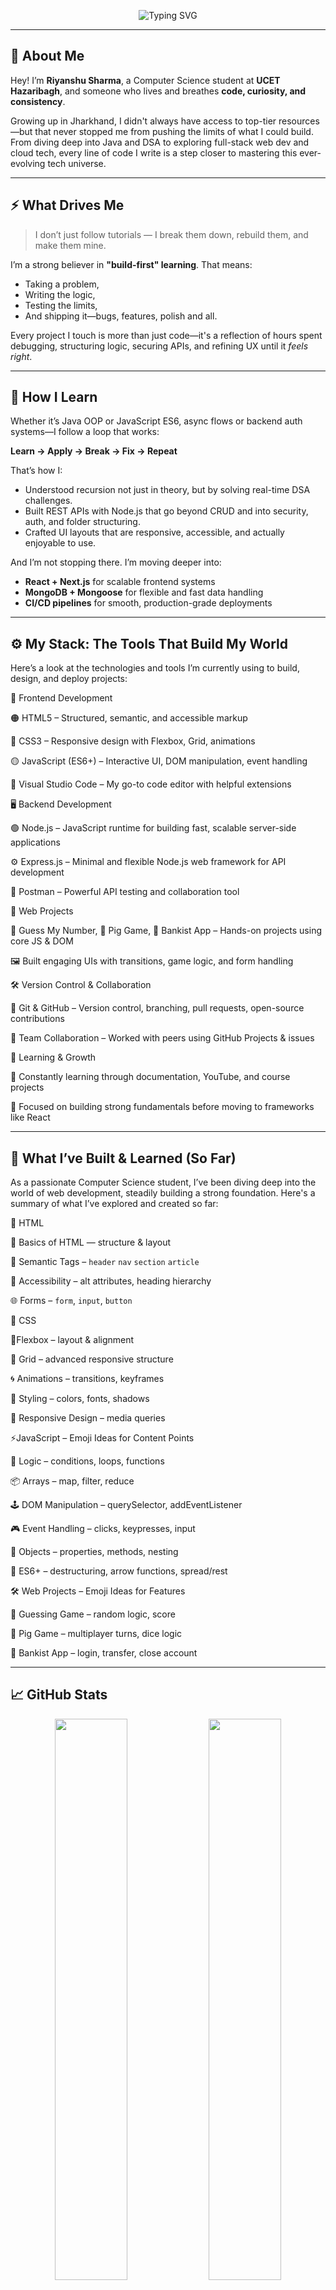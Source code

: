 <!-- 🚀 Welcome Banner -->
<p align="center">
  <img 
    src="https://readme-typing-svg.herokuapp.com?font=JetBrains+Mono&weight=700&size=30&pause=1000&color=FF4C4C&center=true&vCenter=true&width=600&lines=Hey+there!+I’m+Riyanshu+Sharma+🎓;CSE+Student+@+UCET+Hazaribagh;Java+%26+DSA+Practitioner+🧠;Web+Dev+%2B+Cloud+Explorer+☁️;App+Development+Enthusiast+📱;Code.+Build.+Iterate.+Repeat+🔥" 
    alt="Typing SVG" 
  />
</p>

---

## 👋 **About Me**

Hey! I’m **Riyanshu Sharma**, a Computer Science student at **UCET Hazaribagh**, and someone who lives and breathes **code, curiosity, and consistency**.

Growing up in Jharkhand, I didn't always have access to top-tier resources—but that never stopped me from pushing the limits of what I could build. From diving deep into Java and DSA to exploring full-stack web dev and cloud tech, every line of code I write is a step closer to mastering this ever-evolving tech universe.

---

## ⚡ **What Drives Me**

> I don’t just follow tutorials — I break them down, rebuild them, and make them mine.

I’m a strong believer in **"build-first" learning**. That means:  
- Taking a problem,  
- Writing the logic,  
- Testing the limits,  
- And shipping it—bugs, features, polish and all.  

Every project I touch is more than just code—it's a reflection of hours spent debugging, structuring logic, securing APIs, and refining UX until it *feels right*.

---

## 🧠 **How I Learn**

Whether it’s Java OOP or JavaScript ES6, async flows or backend auth systems—I follow a loop that works:

**Learn → Apply → Break → Fix → Repeat**

That’s how I:
- Understood recursion not just in theory, but by solving real-time DSA challenges.
- Built REST APIs with Node.js that go beyond CRUD and into security, auth, and folder structuring.
- Crafted UI layouts that are responsive, accessible, and actually enjoyable to use.

And I’m not stopping there. I’m moving deeper into:
- **React + Next.js** for scalable frontend systems  
- **MongoDB + Mongoose** for flexible and fast data handling  
- **CI/CD pipelines** for smooth, production-grade deployments  

---

## ⚙️ **My Stack: The Tools That Build My World**

Here’s a look at the technologies and tools I’m currently using to build, design, and deploy projects:

🧱 Frontend Development

  🟠 HTML5 – Structured, semantic, and accessible markup
  
  🔵 CSS3 – Responsive design with Flexbox, Grid, animations
  
  🟡 JavaScript (ES6+) – Interactive UI, DOM manipulation, event handling
  
  🎨 Visual Studio Code – My go-to code editor with helpful extensions


🖥️ Backend Development

  🟢 Node.js – JavaScript runtime for building fast, scalable server-side applications
  
  ⚙️ Express.js – Minimal and flexible Node.js web framework for API development
  
  🧪 Postman – Powerful API testing and collaboration tool


🧪 Web Projects

  🎲 Guess My Number, 🐷 Pig Game, 🏦 Bankist App – Hands-on projects using core JS & DOM
  
  🖼️ Built engaging UIs with transitions, game logic, and form handling


🛠️ Version Control & Collaboration

  🐙 Git & GitHub – Version control, branching, pull requests, open-source contributions
  
  🤝 Team Collaboration – Worked with peers using GitHub Projects & issues


🧠 Learning & Growth

  📘 Constantly learning through documentation, YouTube, and course projects
  
  🎯 Focused on building strong fundamentals before moving to frameworks like React


---

## 🧱 **What I’ve Built & Learned (So Far)**
As a passionate Computer Science student, I’ve been diving deep into the world of web development, steadily building a strong foundation. Here's a summary of what I’ve explored and created so far:


📝 HTML 

   🔸 Basics of HTML — structure & layout
   
   📌 Semantic Tags – `header` `nav` `section` `article`
   
   🧭 Accessibility – alt attributes, heading hierarchy
   
   🌐 Forms – `form`, `input`, `button`
   

🎨 CSS 

  🎯Flexbox – layout & alignment
  
  🧩 Grid – advanced responsive structure
  
  🌀 Animations – transitions, keyframes
  
  🎨 Styling – colors, fonts, shadows
  
  📱 Responsive Design – media queries
  

⚡JavaScript – Emoji Ideas for Content Points

  🧠 Logic – conditions, loops, functions
  
  📦 Arrays – map, filter, reduce
  
  🕹️ DOM Manipulation – querySelector, addEventListener
  
  🎮 Event Handling – clicks, keypresses, input
  
  🧩 Objects – properties, methods, nesting
  
  🚀 ES6+ – destructuring, arrow functions, spread/rest


🛠️ Web Projects – Emoji Ideas for Features

  🎲 Guessing Game – random logic, score
  
  🐷 Pig Game – multiplayer turns, dice logic
  
  🏦 Bankist App – login, transfer, close account
  

---

## 📈 GitHub Stats

<p align="center">
  <img src="https://github-readme-stats.vercel.app/api?username=Sharmariyanshu&show_icons=true&theme=radical&hide_border=true" width="48%" />
  <img src="https://github-readme-streak-stats.herokuapp.com?user=Sharmariyanshu&theme=radical&hide_border=true" width="48%" />
</p>
<p align="center">
  <img src="https://github-readme-stats.vercel.app/api/top-langs/?username=Sharmariyanshu&layout=compact&theme=radical&hide_border=true" width="48%" />
</p>

---

## 🎯 2024–25 Roadmap

- ✅ Java + DSA deep dive  
- 🔐 Secure full-stack apps  
- ⚛️ Master React + Next.js  
- 🌐 Build & deploy real-world APIs  
- 🏆 Crack 2–3 major hackathons  
- 💼 Land an internship  
- 🌍 Contribute to open source  
- 🔄 Deploy with CI/CD pipelines  
- 🧠 Keep learning, keep building  

---

## 🤝 Let’s Connect

<p align="center">
  <a href="https://github.com/Sharmariyanshuu"><img src="https://img.shields.io/badge/GitHub-181717?style=for-the-badge&logo=github&logoColor=white" /></a>
  <a href="https://linkedin.com/in/your-linkedin-username"><img src="https://img.shields.io/badge/LinkedIn-0A66C2?style=for-the-badge&logo=linkedin&logoColor=white" /></a>
</p>

---

## 💬 Final Words

Thanks for dropping by!

Whether you’re here to collaborate, learn, or just scroll through — I’m always up for **tech talk, project collabs, or a good old debugging war story**.

Let’s build something epic.

